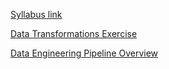 [Syllabus link](syllabus.html)

[Data Transformations Exercise](exercises/transformations_exercise/)

[Data Engineering Pipeline Overview](presentations/pipeline_overview)
